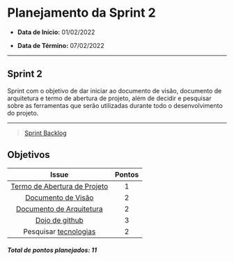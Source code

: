 # Planejamento da Sprint 2

- **Data de Início:** 01/02/2022

- **Data de Término:** 07/02/2022

---

## Sprint 2

Sprint com o objetivo de dar iniciar ao documento de visão, documento de arquitetura e termo de abertura de projeto, além de decidir e pesquisar sobre as ferramentas que serão utilizadas durante todo o desenvolvimento do projeto.

---

> [Sprint Backlog](https://github.com/fga-eps-mds/Tema-02/milestone/3)

## Objetivos

|                                      Issue                                       | Pontos |
| :------------------------------------------------------------------------------: | :----: |
| [Termo de Abertura de Projeto](https://github.com/fga-eps-mds/Tema-02/issues/10) |   1    |
|      [Documento de Visão](https://github.com/fga-eps-mds/Tema-02/issues/11)      |   2    |
|   [Documento de Arquitetura](https://github.com/fga-eps-mds/Tema-02/issues/12)   |   2    |
|        [Dojo de github](https://github.com/fga-eps-mds/Tema-02/issues/13)        |   3    |
|    Pesquisar [tecnologias](https://github.com/fga-eps-mds/Tema-02/issues/15)     |   2    |

<h4><i>Total de pontos planejados: 11</i></h4>
